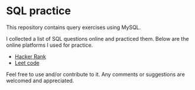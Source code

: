 # SQL practice

This repository contains query exercises using MySQL.

I collected a list of SQL questions online and practiced them.
Below are the online platforms I used for practice.

* [Hacker Rank](https://www.hackerrank.com/)
* [Leet code](https://leetcode.com/)


Feel free to use and/or contribute to it. 
Any comments or suggestions are welcomed and appreciated.
